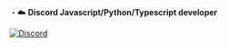 ・☁️ **Discord Javascript/Python/Typescript developer**

[![Discord](https://lanyard.cnrad.dev/api/1102066331433574460)](https://discord.com/users/1102066331433574460)
